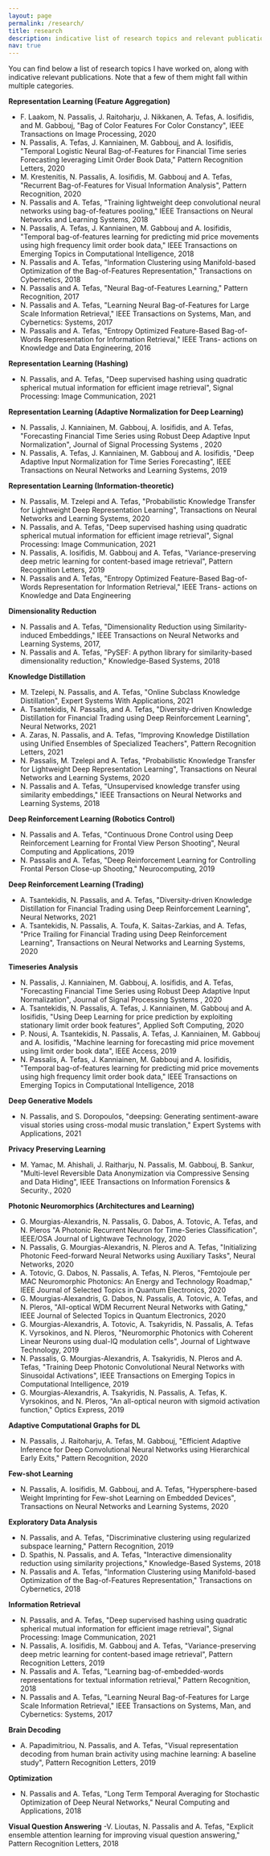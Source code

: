 ```yaml
---
layout: page
permalink: /research/
title: research
description: indicative list of research topics and relevant publications
nav: true
---
```


You can find below a list of research topics I have worked on, along with indicative relevant publications. Note that a few of them might fall within multiple categories. 

**Representation Learning (Feature Aggregation)**
- F. Laakom, N. Passalis, J. Raitoharju, J. Nikkanen, A. Tefas, A. Iosifidis, and M. Gabbouj, "Bag of Color Features For Color Constancy", IEEE Transactions on Image Processing, 2020
- N. Passalis, A. Tefas, J. Kanniainen, M. Gabbouj, and A. Iosifidis, "Temporal Logistic Neural Bag-of-Features for Financial Time series Forecasting leveraging Limit Order Book Data," Pattern Recognition Letters, 2020
- M. Krestenitis, N. Passalis, A. Iosifidis, M. Gabbouj and A. Tefas, "Recurrent Bag-of-Features for Visual Information Analysis", Pattern Recognition, 2020
- N. Passalis and A. Tefas, "Training lightweight deep convolutional neural networks using bag-of-features pooling," IEEE Transactions on Neural Networks and Learning Systems, 2018
- N. Passalis, A. Tefas, J. Kanniainen, M. Gabbouj and A. Iosifidis, "Temporal bag-of-features learning for predicting mid price movements using high frequency limit order book data," IEEE Transactions on Emerging Topics in Computational Intelligence, 2018
- N. Passalis and A. Tefas, "Information Clustering using Manifold-based Optimization of the Bag-of-Features Representation," Transactions on Cybernetics, 2018
- N. Passalis and A. Tefas, "Neural Bag-of-Features Learning," Pattern Recognition, 2017
- N. Passalis and A. Tefas, "Learning Neural Bag-of-Features for Large Scale Information Retrieval," IEEE Transactions on Systems, Man, and Cybernetics: Systems, 2017
- N. Passalis and A. Tefas, "Entropy Optimized Feature-Based Bag-of-Words Representation for Information Retrieval," IEEE Trans-
actions on Knowledge and Data Engineering, 2016

**Representation Learning (Hashing)**
- N. Passalis, and A. Tefas, "Deep supervised hashing using quadratic spherical mutual information for efficient image retrieval", Signal Processing: Image Communication, 2021

**Representation Learning (Adaptive Normalization for Deep Learning)**
- N. Passalis, J. Kanniainen, M. Gabbouj, A. Iosifidis, and A. Tefas, "Forecasting Financial Time Series using Robust Deep Adaptive Input Normalization", Journal of Signal Processing Systems , 2020
- N. Passalis, A. Tefas, J. Kanniainen, M. Gabbouj and A. Iosifidis, "Deep Adaptive Input Normalization for Time Series Forecasting", IEEE Transactions on Neural Networks and Learning Systems, 2019

**Representation Learning (Information-theoretic)**
- N. Passalis, M. Tzelepi and A. Tefas, "Probabilistic Knowledge Transfer for Lightweight Deep Representation Learning", Transactions on Neural Networks and Learning Systems, 2020
- N. Passalis, and A. Tefas, "Deep supervised hashing using quadratic spherical mutual information for efficient image retrieval", Signal Processing: Image Communication, 2021
- N. Passalis, A. Iosifidis, M. Gabbouj and A. Tefas, "Variance-preserving deep metric learning for content-based image retrieval", Pattern Recognition Letters, 2019
- N. Passalis and A. Tefas, "Entropy Optimized Feature-Based Bag-of-Words Representation for Information Retrieval," IEEE Trans-
actions on Knowledge and Data Engineering

**Dimensionality Reduction**
- N. Passalis and A. Tefas, "Dimensionality Reduction using Similarity-induced Embeddings," IEEE Transactions on Neural Networks and Learning Systems, 2017,
- N. Passalis and A. Tefas, "PySEF: A python library for similarity-based dimensionality reduction," Knowledge-Based Systems, 2018

**Knowledge Distillation**
- M. Tzelepi, N. Passalis, and A. Tefas, "Online Subclass Knowledge Distillation", Expert Systems With Applications, 2021
- A. Tsantekidis, N. Passalis, and A. Tefas, "Diversity-driven Knowledge Distillation for Financial Trading using Deep Reinforcement Learning", Neural Networks, 2021
- A. Zaras, N. Passalis, and A. Tefas, "Improving Knowledge Distillation using Unified Ensembles of Specialized Teachers", Pattern Recognition Letters, 2021
- N. Passalis, M. Tzelepi and A. Tefas, "Probabilistic Knowledge Transfer for Lightweight Deep Representation Learning", Transactions on Neural Networks and Learning Systems, 2020
- N. Passalis and A. Tefas, "Unsupervised knowledge transfer using similarity embeddings," IEEE Transactions on Neural Networks and Learning Systems, 2018


**Deep Reinforcement Learning (Robotics Control)**
- N. Passalis and A. Tefas, "Continuous Drone Control using Deep Reinforcement Learning for Frontal View Person Shooting", Neural Computing and Applications, 2019
- N. Passalis and A. Tefas, "Deep Reinforcement Learning for Controlling Frontal Person Close-up Shooting," Neurocomputing, 2019

**Deep Reinforcement Learning (Trading)**
- A. Tsantekidis, N. Passalis, and A. Tefas, "Diversity-driven Knowledge Distillation for Financial Trading using Deep Reinforcement Learning", Neural Networks, 2021
- A. Tsantekidis, N. Passalis, A. Toufa, K. Saitas-Zarkias, and A. Tefas, "Price Trailing for Financial Trading using Deep Reinforcement Learning", Transactions on Neural Networks and Learning Systems, 2020

**Timeseries Analysis**
- N. Passalis, J. Kanniainen, M. Gabbouj, A. Iosifidis, and A. Tefas, "Forecasting Financial Time Series using Robust Deep Adaptive Input Normalization", Journal of Signal Processing Systems , 2020
- A. Tsantekidis, N. Passalis, A. Tefas, J. Kanniainen, M. Gabbouj and A. Iosifidis, "Using Deep Learning for price prediction by exploiting stationary limit order book features", Applied Soft Computing, 2020
- P. Nousi, A. Tsantekidis, N. Passalis, A. Tefas, J. Kanniainen, M. Gabbouj and A. Iosifidis, "Machine learning for forecasting mid price movement using limit order book data", IEEE Access, 2019
- N. Passalis, A. Tefas, J. Kanniainen, M. Gabbouj and A. Iosifidis, "Temporal bag-of-features learning for predicting mid price movements using high frequency limit order book data," IEEE Transactions on Emerging Topics in Computational Intelligence, 2018

**Deep Generative Models**
- N. Passalis, and S. Doropoulos, "deepsing: Generating sentiment-aware visual stories using cross-modal music translation,"
Expert Systems with Applications, 2021

**Privacy Preserving Learning**
- M. Yamac, M. Ahishali, J. Raitharju, N. Passalis, M. Gabbouj, B. Sankur, "Multi-level Reversible Data Anonymization via Compressive Sensing and Data Hiding", IEEE Transactions on Information Forensics & Security., 2020

**Photonic Neuromorphics (Architectures and Learning)**
- G. Mourgias-Alexandris, N. Passalis, G. Dabos, A. Totovic, A. Tefas, and N. Pleros "A Photonic Recurrent Neuron for Time-Series Classification", IEEE/OSA Journal of Lightwave Technology, 2020
- N. Passalis, G. Mourgias-Alexandris, N. Pleros and A. Tefas, "Initializing Photonic Feed-forward Neural Networks using Auxiliary Tasks", Neural Networks, 2020
- A. Totovic, G. Dabos, N. Passalis, A. Tefas, N. Pleros, "Femtojoule per MAC Neuromorphic Photonics: An Energy and Technology Roadmap," IEEE Journal of Selected Topics in Quantum Electronics, 2020
- G. Mourgias-Alexandris, G. Dabos, N. Passalis, A. Totovic, A. Tefas, and N. Pleros, "All-optical WDM Recurrent Neural Networks with Gating," IEEE Journal of Selected Topics in Quantum Electronics, 2020
- G. Mourgias-Alexandris, A. Totovic, A. Tsakyridis, N. Passalis, A. Tefas K. Vyrsokinos, and N. Pleros, "Neuromorphic Photonics with Coherent Linear Neurons using dual-IQ modulation cells", Journal of Lightwave Technology, 2019
- N. Passalis, G. Mourgias-Alexandris, A. Tsakyridis, N. Pleros and A. Tefas, "Training Deep Photonic Convolutional Neural Networks with Sinusoidal Activations", IEEE Transactions on Emerging Topics in Computational Intelligence, 2019
- G. Mourgias-Alexandris, A. Tsakyridis, N. Passalis, A. Tefas, K. Vyrsokinos, and N. Pleros, "An all-optical neuron with sigmoid activation function," Optics Express, 2019

**Adaptive Computational Graphs for DL**
- N. Passalis, J. Raitoharju, A. Tefas, M. Gabbouj, "Efficient Adaptive Inference for Deep Convolutional Neural Networks using Hierarchical Early Exits," Pattern Recognition, 2020

**Few-shot Learning**
- N. Passalis, A. Iosifidis, M. Gabbouj, and A. Tefas, "Hypersphere-based Weight Imprinting for Few-shot Learning on Embedded Devices", Transactions on Neural Networks and Learning Systems, 2020

**Exploratory Data Analysis**
- N. Passalis, and A. Tefas, "Discriminative clustering using regularized subspace learning," Pattern Recognition, 2019
- D. Spathis, N. Passalis, and A. Tefas, "Interactive dimensionality reduction using similarity projections," Knowledge-Based Systems, 2018
- N. Passalis and A. Tefas, "Information Clustering using Manifold-based Optimization of the Bag-of-Features Representation," Transactions on Cybernetics, 2018

**Information Retrieval**
- N. Passalis, and A. Tefas, "Deep supervised hashing using quadratic spherical mutual information for efficient image retrieval", Signal Processing: Image Communication, 2021
- N. Passalis, A. Iosifidis, M. Gabbouj and A. Tefas, "Variance-preserving deep metric learning for content-based image retrieval", Pattern Recognition Letters, 2019
- N. Passalis and A. Tefas, "Learning bag-of-embedded-words representations for textual information retrieval," Pattern Recognition, 2018
- N. Passalis and A. Tefas, "Learning Neural Bag-of-Features for Large Scale Information Retrieval," IEEE Transactions on Systems,
Man, and Cybernetics: Systems, 2017

**Brain Decoding**
- A. Papadimitriou, N. Passalis, and A. Tefas, "Visual representation decoding from human brain activity using machine learning: A baseline study", Pattern Recognition Letters, 2019

**Optimization**
- N. Passalis and A. Tefas, "Long Term Temporal Averaging for Stochastic Optimization of Deep Neural Networks," Neural Computing and Applications, 2018

**Visual Question Answering**
-V. Lioutas, N. Passalis and A. Tefas, "Explicit ensemble attention learning for improving visual question answering," Pattern Recognition Letters, 2018

